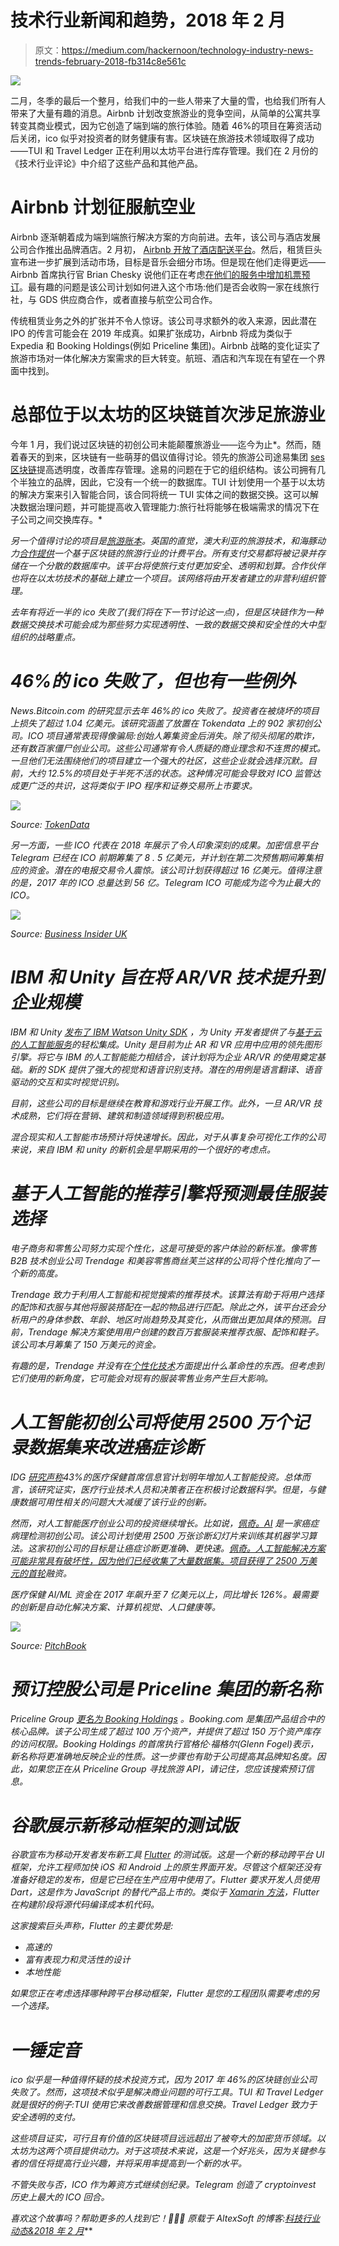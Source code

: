 # 技术行业新闻和趋势，2018 年 2 月

> 原文：<https://medium.com/hackernoon/technology-industry-news-trends-february-2018-fb314c8e561c>

![](img/92be24f0b248aa089a23616e84dadff4.png)

二月，冬季的最后一个整月，给我们中的一些人带来了大量的雪，也给我们所有人带来了大量有趣的消息。Airbnb 计划改变旅游业的竞争空间，从简单的公寓共享转变其商业模式，因为它创造了端到端的旅行体验。随着 46%的项目在筹资活动后关闭，ico 似乎对投资者的财务健康有害。区块链在旅游技术领域取得了成功——TUI 和 Travel Ledger 正在利用以太坊平台进行库存管理。我们在 2 月份的《技术行业评论》中介绍了这些产品和其他产品。

# Airbnb 计划征服航空业

Airbnb 逐渐朝着成为端到端旅行解决方案的方向前进。去年，该公司与酒店发展公司合作推出品牌酒店。2 月初， [Airbnb 开放了酒店配送平台](https://www.phocuswire.com/Airbnb-hotel-distribution-launch)。然后，租赁巨头宣布进一步扩展到活动市场，目标是音乐会细分市场。但是现在他们走得更远——Airbnb 首席执行官 Brian Chesky 说他们正在考虑[在他们的服务中增加机票预订](http://www.travelmole.com/news_feature.php?news_id=2031226&c=setreg&region=2)。最有趣的问题是该公司计划如何进入这个市场:他们是否会收购一家在线旅行社，与 GDS 供应商合作，或者直接与航空公司合作。

传统租赁业务之外的扩张并不令人惊讶。该公司寻求额外的收入来源，因此潜在 IPO 的传言可能会在 2019 年成真。如果扩张成功，Airbnb 将成为类似于 Expedia 和 Booking Holdings(例如 Priceline 集团)。Airbnb 战略的变化证实了旅游市场对一体化解决方案需求的巨大转变。航班、酒店和汽车现在有望在一个界面中找到。

# 总部位于以太坊的区块链首次涉足旅游业

今年 1 月，我们说过区块链的初创公司未能颠覆旅游业——迄今为止*。然而，随着春天的到来，区块链有一些萌芽的倡议值得讨论。领先的旅游公司途易集团 [ses 区块链](https://skift.com/2018/02/15/tui-is-relying-on-its-blockchain-to-help-boost-profits/)提高透明度，改善库存管理。途易的问题在于它的组织结构。该公司拥有几个半独立的品牌，因此，它没有一个统一的数据库。TUI 计划使用一个基于以太坊的解决方案来引入智能合同，该合同将统一 TUI 实体之间的数据交换。这可以解决数据治理问题，并可能提高收入管理能力:旅行社将能够在极端需求的情况下在子公司之间交换库存。*

*另一个值得讨论的项目是[旅游账本](http://travelledger.org/)。英国的直觉，澳大利亚的旅游技术，和海豚动力[合作提供](https://www.ttgmedia.com/news/technology/dolphin-dynamics-launches-blockchain-based-travel-ledger-project-13164)一个基于区块链的旅游行业的计费平台。所有支付交易都将被记录并存储在一个分散的数据库中。该平台将使旅行支付更加安全、透明和划算。合作伙伴也将在以太坊技术的基础上建立一个项目。该网络将由开发者建立的非营利组织管理。*

*去年有将近一半的 ico 失败了(我们将在下一节讨论这一点)，但是区块链作为一种数据交换技术可能会成为那些努力实现透明性、一致的数据交换和安全性的大中型组织的战略重点。*

# *46%的 ico 失败了，但也有一些例外*

*News.Bitcoin.com 的研究显示去年 46%的 ico 失败了。投资者在被烧坏的项目上损失了超过 1.04 亿美元。该研究涵盖了放置在 Tokendata 上的 902 家初创公司。ICO 项目通常表现得像骗局:创始人筹集资金后消失。除了彻头彻尾的欺诈，还有数百家僵尸创业公司。这些公司通常有令人质疑的商业理念和不连贯的模式。一旦他们无法围绕他们的项目建立一个强大的社区，这些企业就会选择沉默。目前，大约 12.5%的项目处于半死不活的状态。这种情况可能会导致对 ICO 监管达成更广泛的共识，这将类似于 IPO 程序和证券交易所上市要求。*

*![](img/d45107a81f846aded1a5e85d1fe8f1b6.png)*

**Source:* [*TokenData*](https://www.tokendata.io/)*

*另一方面，一些 ICO 代表在 2018 年展示了令人印象深刻的成果。加密信息平台 Telegram 已经在 ICO 前期筹集了 8 . 5 亿美元，并计划在第二次预售期间筹集相应的资金。潜在的电报交易令人震惊。该公司计划获得超过 16 亿美元。值得注意的是，2017 年的 ICO 总量达到 56 亿。Telegram ICO 可能成为迄今为止最大的 ICO。*

*![](img/bec3c7755dc169b0e934e988a8b834e8.png)*

**Source:* [*Business Insider UK*](http://uk.businessinsider.com/the-10-biggest-ico-fundraises-of-2017-2017-12/#1-filecoin-257-million-11)*

# *IBM 和 Unity 旨在将 AR/VR 技术提升到企业规模*

*IBM 和 Unity [发布了 IBM Watson Unity SDK](https://blogs.unity3d.com/2018/02/20/bringing-the-power-of-ai-to-developers-with-the-ibm-watson-unity-sdk/) ，为 Unity 开发者提供了与[基于云的人工智能服务](https://www.altexsoft.com/blog/datascience/comparing-machine-learning-as-a-service-amazon-microsoft-azure-google-cloud-ai/#utm_source=MediumCom&utm_medium=referral)的轻松集成。Unity 是目前为止 AR 和 VR 应用中应用的领先图形引擎。将它与 IBM 的人工智能能力相结合，该计划将为企业 AR/VR 的使用奠定基础。新的 SDK 提供了强大的视觉和语音识别支持。潜在的用例是语言翻译、语音驱动的交互和实时视觉识别。*

*目前，这些公司的目标是继续在教育和游戏行业开展工作。此外，一旦 AR/VR 技术成熟，它们将在营销、建筑和制造领域得到积极应用。*

*混合现实和人工智能市场预计将快速增长。因此，对于从事复杂可视化工作的公司来说，来自 IBM 和 unity 的新机会是早期采用的一个很好的考虑点。*

# *基于人工智能的推荐引擎将预测最佳服装选择*

*电子商务和零售公司努力实现个性化，这是可接受的客户体验的新标准。像零售 B2B 技术创业公司 Trendage 和美容零售商丝芙兰这样的公司将个性化推向了一个新的高度。*

*Trendage 致力于利用人工智能和视觉搜索的推荐技术。该算法有助于将用户选择的配饰和衣服与其他将服装搭配在一起的物品进行匹配。除此之外，该平台还会分析用户的身体参数、年龄、地区时尚趋势及其变化，从而做出更加具体的预测。目前，Trendage 解决方案使用用户创建的数百万套服装来推荐衣服、配饰和鞋子。该公司本月筹集了 150 万美元的资金。*

*有趣的是，Trendage 并没有在[个性化技术](https://aiukraine.com/wp-content/uploads/2017/10/1_7-Konduforov.pdf)方面提出什么革命性的东西。但考虑到它们使用的新角度，它可能会对现有的服装零售业务产生巨大影响。*

# *人工智能初创公司将使用 2500 万个记录数据集来改进癌症诊断*

*IDG [研究声称](https://healthitanalytics.com/news/cios-plan-to-invest-more-in-ai-predictive-analytics-big-data-tools)43%的医疗保健首席信息官计划明年增加人工智能投资。总体而言，该研究证实，医疗行业技术人员和决策者正在积极讨论数据科学。但是，与健康数据可用性相关的问题大大减缓了该行业的创新。*

*然而，对人工智能医疗创业公司的投资继续增长。比如说，[佩奇。AI](http://paige.ai/) 是一家癌症病理检测初创公司。该公司计划使用 2500 万张诊断幻灯片来训练其机器学习算法。这家初创公司的目标是让癌症诊断更准确、更快速。[佩奇。人工智能解决方案可能非常具有破坏性，因为他们已经收集了大量数据集。项目](http://paige.ai/)[获得了 2500 万美元的首轮](https://beta.techcrunch.com/2018/02/05/paige-ai-nabs-25m-inks-ip-deal-with-sloan-kettering-to-bring-machine-learning-to-cancer-pathology/)融资。*

*医疗保健 AI/ML 资金在 2017 年飙升至 7 亿美元以上，同比增长 126%。最需要的创新是自动化解决方案、计算机视觉、人口健康等。*

*![](img/94e79d4cce94ad646af88d3342ac0814.png)*

**Source:* [*PitchBook*](https://files.pitchbook.com/website/files/pdf/PitchBook_1Q_2018_Analyst_Note_AI_ML_Healthcare.pdf)*

# *预订控股公司是 Priceline 集团的新名称*

*Priceline Group [更名为 Booking Holdings](https://www.cnbc.com/2018/02/21/priceline-changes-name-to-booking-ceo-weighs-in.html) 。Booking.com 是集团产品组合中的核心品牌。该子公司生成了超过 100 万个资产，并提供了超过 150 万个资产库存的访问权限。Booking Holdings 的首席执行官格伦·福格尔(Glenn Fogel)表示，新名称将更准确地反映企业的性质。这一步骤也有助于公司提高其品牌知名度。因此，如果您正在从 Priceline Group 寻找旅游 API，请记住，您应该搜索预订信息。*

# *谷歌展示新移动框架的测试版*

*谷歌宣布为移动开发者发布新工具 [Flutter](https://flutter.io/?utm_source=google&utm_medium=blog&utm_campaign=beta_announcement) 的测试版。这是一个新的移动跨平台 UI 框架，允许工程师加快 iOS 和 Android 上的原生界面开发。尽管这个框架还没有准备好稳定的发布，但是它已经在生产应用中使用了。Flutter 要求开发人员使用 Dart，这是作为 JavaScript 的替代产品上市的。类似于 [Xamarin 方法](https://www.altexsoft.com/blog/mobile/the-good-and-the-bad-of-xamarin-mobile-development/#utm_source=MediumCom&utm_medium=referral)，Flutter 在构建阶段将源代码编译成本机代码。*

*这家搜索巨头声称，Flutter 的主要优势是:*

*   *高速的*
*   *富有表现力和灵活性的设计*
*   *本地性能*

*如果您正在考虑选择哪种跨平台移动框架，Flutter 是您的工程团队需要考虑的另一个选择。*

# *一锤定音*

*ico 似乎是一种值得怀疑的技术投资方式，因为 2017 年 46%的区块链创业公司失败了。然而，这项技术似乎是解决商业问题的可行工具。TUI 和 Travel Ledger 就是很好的例子:TUI 使用它来改善数据管理和信息交换。Travel Ledger 致力于安全透明的支付。*

*这些项目证实，可行且有价值的区块链项目远远超出了被夸大的加密货币领域。以太坊为这两个项目提供动力。对于这项技术来说，这是一个好兆头，因为关键参与者的信任将提高行业兴趣，并将采用率提高到一个新的水平。*

*不管失败与否，ICO 作为筹资方式继续创纪录。Telegram 创造了 cryptoinvest 历史上最大的 ICO 回合。*

*喜欢这个故事吗？帮助更多的人找到它！👏👏👏
原载于 AltexSoft 的博客:*[*科技行业动态&2018 年 2 月*](https://www.altexsoft.com/blog/business/technology-industry-news-trends-february-2018/#utm_source=MediumCom&utm_medium=referral)**